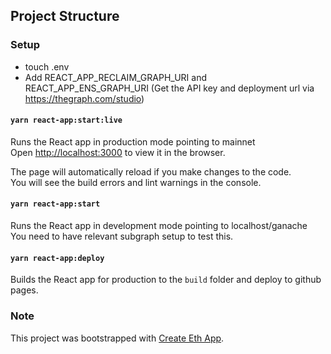 
## Project Structure

### Setup

- touch .env
- Add REACT_APP_RECLAIM_GRAPH_URI and REACT_APP_ENS_GRAPH_URI (Get the API key and deployment url via https://thegraph.com/studio)

#### `yarn react-app:start:live`

Runs the React app in production mode pointing to mainnet<br>
Open [http://localhost:3000](http://localhost:3000) to view it in the browser.

The page will automatically reload if you make changes to the code.<br>
You will see the build errors and lint warnings in the console.

#### `yarn react-app:start`

Runs the React app in development mode pointing to localhost/ganache<br>
You need to have relevant subgraph setup to test this.

#### `yarn react-app:deploy`

Builds the React app for production to the `build` folder and deploy to github pages.

### Note

This project was bootstrapped with [Create Eth App](https://github.com/paulrberg/create-eth-app).
